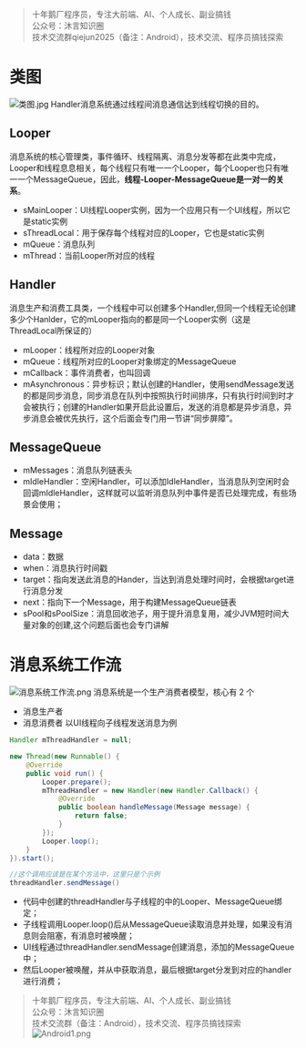 > 十年鹅厂程序员，专注大前端、AI、个人成长、副业搞钱 <br>
> 公众号：沐言知识圈 <br>
> 技术交流群qiejun2025（备注：Android），技术交流、程序员搞钱探索

# 类图

![类图.jpg](https://p0-xtjj-private.juejin.cn/tos-cn-i-73owjymdk6/d60836c9b01446359b8188384a423fd8~tplv-73owjymdk6-jj-mark-v1:0:0:0:0:5o6Y6YeR5oqA5pyv56S-5Yy6IEAg5rKQ6KiA55-l6K-G5ZyI:q75.awebp?policy=eyJ2bSI6MywidWlkIjoiMTgzODAzOTE3MjkxMTM2NyJ9&rk3s=f64ab15b&x-orig-authkey=f32326d3454f2ac7e96d3d06cdbb035152127018&x-orig-expires=1732853273&x-orig-sign=QS3ihyzGCG8OQUwE69OlXME2ONs%3D)
Handler消息系统通过线程间消息通信达到线程切换的目的。

## Looper

消息系统的核心管理类，事件循环、线程隔离、消息分发等都在此类中完成，Looper和线程息息相关，每个线程只有唯一一个Looper，每个Looper也只有唯一一个MessageQueue，因此，**线程-Looper-MessageQueue是一对一的关系**。

*   sMainLooper：UI线程Looper实例，因为一个应用只有一个UI线程，所以它是static实例
*   sThreadLocal：用于保存每个线程对应的Looper，它也是static实例
*   mQueue：消息队列
*   mThread：当前Looper所对应的线程

## Handler

消息生产和消费工具类，一个线程中可以创建多个Handler,但同一个线程无论创建多少个Hanlder，它的mLooper指向的都是同一个Looper实例（这是ThreadLocal所保证的）

*   mLooper：线程所对应的Looper对象
*   mQueue：线程所对应的Looper对象绑定的MessageQueue
*   mCallback：事件消费者，也叫回调
*   mAsynchronous：异步标识；默认创建的Handler，使用sendMessage发送的都是同步消息，同步消息在队列中按照执行时间排序，只有执行时间到时才会被执行；创建的Handler如果开启此设置后，发送的消息都是异步消息，异步消息会被优先执行，这个后面会专门用一节讲“同步屏障”。

## MessageQueue

*   mMessages：消息队列链表头
*   mIdleHandler：空闲Handler，可以添加IdleHandler，当消息队列空闲时会回调mIdleHandler，这样就可以监听消息队列中事件是否已处理完成，有些场景会使用；

## Message

*   data：数据
*   when：消息执行时间戳
*   target：指向发送此消息的Hander，当达到消息处理时间时，会根据target进行消息分发
*   next：指向下一个Message，用于构建MessageQueue链表
*   sPool和sPoolSize：消息回收池子，用于提升消息复用，减少JVM短时间大量对象的创建,这个问题后面也会专门讲解

# 消息系统工作流

![消息系统工作流.png](https://p0-xtjj-private.juejin.cn/tos-cn-i-73owjymdk6/35049690ba514681a7670be28d7efbf2~tplv-73owjymdk6-jj-mark-v1:0:0:0:0:5o6Y6YeR5oqA5pyv56S-5Yy6IEAg5rKQ6KiA55-l6K-G5ZyI:q75.awebp?policy=eyJ2bSI6MywidWlkIjoiMTgzODAzOTE3MjkxMTM2NyJ9&rk3s=f64ab15b&x-orig-authkey=f32326d3454f2ac7e96d3d06cdbb035152127018&x-orig-expires=1732853273&x-orig-sign=PJnkBs7hqzKdGn%2BpftZ1qQVM59M%3D)
消息系统是一个生产消费者模型，核心有 2 个

*   消息生产者
*   消息消费者
    以UI线程向子线程发送消息为例

```java
Handler mThreadHandler = null;

new Thread(new Runnable() {
    @Override
    public void run() {
        Looper.prepare();
        mThreadHandler = new Handler(new Handler.Callback() {
            @Override
            public boolean handleMessage(Message message) {
                return false;
            }
        });
        Looper.loop();
    }
}).start();

//这个调用应该是在某个方法中，这里只是个示例
threadHandler.sendMessage()
```

*   代码中创建的threadHandler与子线程的中的Looper、MessageQueue绑定；
*   子线程调用Looper.loop()后从MessageQueue读取消息并处理，如果没有消息则会阻塞，有消息时被唤醒；
*   UI线程通过threadHandler.sendMessage创建消息，添加的MessageQueue中；
*   然后Looper被唤醒，并从中获取消息，最后根据target分发到对应的handler进行消费；

> 十年鹅厂程序员，专注大前端、AI、个人成长、副业搞钱 <br>
> 公众号：沐言知识圈 <br>
> 技术交流群（备注：Android），技术交流、程序员搞钱探索
> ![Android1.png](https://p0-xtjj-private.juejin.cn/tos-cn-i-73owjymdk6/a580836e88b94ff89f711894843d556c~tplv-73owjymdk6-jj-mark-v1:0:0:0:0:5o6Y6YeR5oqA5pyv56S-5Yy6IEAg5rKQ6KiA55-l6K-G5ZyI:q75.awebp?policy=eyJ2bSI6MywidWlkIjoiMTgzODAzOTE3MjkxMTM2NyJ9&rk3s=f64ab15b&x-orig-authkey=f32326d3454f2ac7e96d3d06cdbb035152127018&x-orig-expires=1732853273&x-orig-sign=nE4EmVbfU8XHajKQihQONLM3INc%3D)
